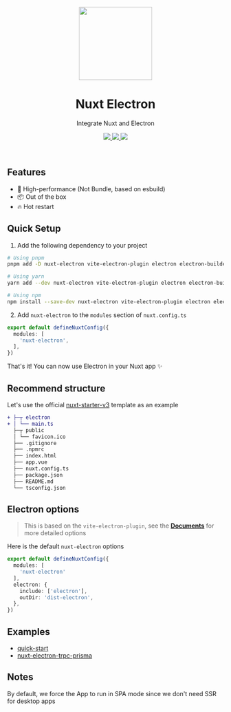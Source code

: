 <p align="center">
  <img width="170" src="https://github.com/caoxiemeihao/nuxt-electron/raw/main/logo.svg?raw=true">
</p>

<div align="center">
  <h1>Nuxt Electron</h1>
</div>
<p align="center">Integrate Nuxt and Electron</p>
<p align="center">
  <a href="https://npmjs.org/package/nuxt-electron">
    <img src="https://img.shields.io/npm/v/nuxt-electron.svg?colorA=18181B&colorB=28CF8D">
  </a>
  <a href="https://npmjs.org/package/nuxt-electron">
    <img src="https://img.shields.io/npm/dm/nuxt-electron.svg?colorA=18181B&colorB=28CF8D">
  </a>
  <img src="https://camo.githubusercontent.com/1355d11db24d82f2b23bbe4957178a05c7d5ca0948ddfc9eec38f5a6864fe4e5/68747470733a2f2f696d672e736869656c64732e696f2f6769746875622f6c6963656e73652f6e7578742f6e7578742e7376673f7374796c653d666c617426636f6c6f72413d31383138314226636f6c6f72423d323843463844">
</p>

<br/>

## Features

- 🚀 High-performance (Not Bundle, based on esbuild)
- 📦 Out of the box
- 🔥 Hot restart

## Quick Setup

1. Add the following dependency to your project

```sh
# Using pnpm
pnpm add -D nuxt-electron vite-electron-plugin electron electron-builder

# Using yarn
yarn add --dev nuxt-electron vite-electron-plugin electron electron-builder

# Using npm
npm install --save-dev nuxt-electron vite-electron-plugin electron electron-builder
```

2. Add `nuxt-electron` to the `modules` section of `nuxt.config.ts`

```ts
export default defineNuxtConfig({
  modules: [
    'nuxt-electron',
  ],
})
```

That's it! You can now use Electron in your Nuxt app ✨

## Recommend structure

Let's use the official [nuxt-starter-v3](https://codeload.github.com/nuxt/starter/tar.gz/refs/heads/v3) template as an example

```diff
+ ├─┬ electron
+ │ └── main.ts
  ├─┬ public
  │ └── favicon.ico
  ├── .gitignore
  ├── .npmrc
  ├── index.html
  ├── app.vue
  ├── nuxt.config.ts
  ├── package.json
  ├── README.md
  └── tsconfig.json
```

## Electron options

> This is based on the `vite-electron-plugin`, see the **[Documents](https://github.com/electron-vite/vite-electron-plugin#configuration)** for more detailed options

Here is the default `nuxt-electron` options

```ts
export default defineNuxtConfig({
  modules: [
    'nuxt-electron'
  ],
  electron: {
    include: ['electron'],
    outDir: 'dist-electron',
  },
})
```

## Examples

- [quick-start](https://github.com/caoxiemeihao/nuxt-electron/tree/main/examples/quick-start)
- [nuxt-electron-trpc-prisma](https://github.com/gurvancampion/nuxt-electron-trpc-prisma)

## Notes
By default, we force the App to run in SPA mode since we don't need SSR for desktop apps
